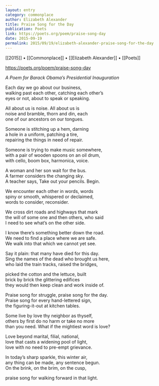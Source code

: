 ```yaml
---
layout: entry
category: commonplace
author: Elizabeth Alexander
title: Praise Song for the Day
publication: Poets
link: https://poets.org/poem/praise-song-day
date: 2015-09-19
permalink: 2015/09/19/elizabeth-alexander-praise-song-for-the-day
---
```


[[2015]] • [[Commonplace]] • [[Elizabeth Alexander]] • [[Poets]]

https://poets.org/poem/praise-song-day

*A Poem for Barack Obama’s Presidential Inauguration*

Each day we go about our business, 
<br>walking past each other, catching each other’s 
<br>eyes or not, about to speak or speaking. 

All about us is noise. All about us is 
<br>noise and bramble, thorn and din, each 
<br>one of our ancestors on our tongues. 

Someone is stitching up a hem, darning 
<br>a hole in a uniform, patching a tire, 
<br>repairing the things in need of repair. 

Someone is trying to make music somewhere, 
<br>with a pair of wooden spoons on an oil drum, 
<br>with cello, boom box, harmonica, voice. 

A woman and her son wait for the bus. 
<br>A farmer considers the changing sky. 
<br>A teacher says, Take out your pencils. Begin.

We encounter each other in words, words 
<br>spiny or smooth, whispered or declaimed, 
<br>words to consider, reconsider. 

We cross dirt roads and highways that mark 
<br>the will of some one and then others, who said 
<br>I need to see what’s on the other side. 

I know there’s something better down the road. 
<br>We need to find a place where we are safe. 
<br>We walk into that which we cannot yet see. 

Say it plain: that many have died for this day. 
<br>Sing the names of the dead who brought us here, 
<br>who laid the train tracks, raised the bridges, 

picked the cotton and the lettuce, built 
<br>brick by brick the glittering edifices 
<br>they would then keep clean and work inside of. 

Praise song for struggle, praise song for the day. 
<br>Praise song for every hand-lettered sign, 
<br>the figuring-it-out at kitchen tables. 

Some live by love thy neighbor as thyself, 
<br>others by first do no harm or take no more 
<br>than you need. What if the mightiest word is love? 

Love beyond marital, filial, national, 
<br>love that casts a widening pool of light, 
<br>love with no need to pre-empt grievance. 

In today’s sharp sparkle, this winter air, 
<br>any thing can be made, any sentence begun. 
<br>On the brink, on the brim, on the cusp, 

praise song for walking forward in that light.